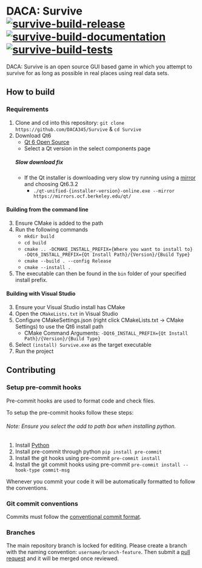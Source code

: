 # DACA: Survive [![survive-build-release](https://github.com/DACA345/Survive/actions/workflows/release.yml/badge.svg)](https://github.com/DACA345/Survive/actions/workflows/release.yml) [![survive-build-documentation](https://github.com/DACA345/Survive/actions/workflows/documentation.yml/badge.svg)](https://github.com/DACA345/Survive/actions/workflows/documentation.yml) [![survive-build-tests](https://github.com/DACA345/Survive/actions/workflows/test.yml/badge.svg)](https://github.com/DACA345/Survive/actions/workflows/test.yml)
DACA: Survive is an open source GUI based game in which you attempt to survive for as long as possible in real places using real data sets.

## How to build

### Requirements
1. Clone and cd into this repository: `git clone https://github.com/DACA345/Survive` & `cd Survive`
2. Download Qt6
    - [Qt 6 Open Source](https://www.qt.io/download-qt-installer-oss)
    - Select a Qt version in the select components page
    ##### Slow download fix
    - If the Qt installer is downloading very slow try running using a [mirror](https://download.qt.io/static/mirrorlist/) and choosing Qt6.3.2
        - `./qt-unified-{installer-version}-online.exe --mirror https://mirrors.ocf.berkeley.edu/qt/`

#### Building from the command line
3. Ensure CMake is added to the path
4. Run the following commands
    - `mkdir build`
    - `cd build`
    - `cmake .. -DCMAKE_INSTALL_PREFIX={Where you want to install to} -DQt6_INSTALL_PREFIX={Qt Install Path}/{Version}/{Build Type}`
    - `cmake --build . --config Release`
    - `cmake --install .`
5. The executable can then be found in the `bin` folder of your specified install prefix.

#### Building with Visual Studio
3. Ensure your Visual Studio install has CMake
4. Open the `CMakeLists.txt` in Visual Studio
5. Configure CMakeSettings.json (right click CMakeLists.txt -> CMake Settings) to use the Qt6 install path
    - CMake Command Arguments: `-DQt6_INSTALL_PREFIX={Qt Install Path}/{Version}/{Build Type}`
6. Select `(install) Survive.exe` as the target executable
7. Run the project

## Contributing

### Setup pre-commit hooks
Pre-commit hooks are used to format code and check files.

To setup the pre-commit hooks follow these steps:
###### Note: Ensure you select the add to path box when installing python.
1. Install [Python](https://www.python.org/)
2. Install pre-commit through python `pip install pre-commit`
3. Install the git hooks using pre-commit `pre-commit install`
4. Install the git commit hooks using pre-commit `pre-commit install --hook-type commit-msg`

Whenever you commit your code it will be automatically formatted to follow the conventions.

### Git commit conventions
Commits must follow the [conventional commit format](https://www.conventionalcommits.org/en/v1.0.0/).

### Branches
The main repository branch is locked for editing. Please create a branch with the naming convention: `username/branch-feature`.
Then submit a [pull request](https://github.com/DACA345/Survive/pulls) and it will be merged once reviewed.
